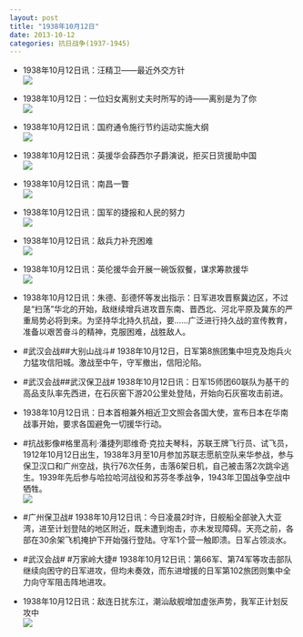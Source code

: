 ```yaml
---
layout: post
title: "1938年10月12日"
date: 2013-10-12
categories: 抗日战争(1937-1945)
---
```


<meta name="referrer" content="no-referrer" />

- 1938年10月12日讯：汪精卫——最近外交方针 <br/><img src="https://ww1.sinaimg.cn/large/aca367d8jw1e9ir4if305j20go0uzgsd.jpg" />

- 1938年10月12日：一位妇女离别丈夫时所写的诗——离别是为了你 <br/><img src="https://ww1.sinaimg.cn/large/aca367d8jw1e9ipe3dz0aj20ch0nm76s.jpg" />

- 1938年10月12日讯：国府通令施行节约运动实施大纲 <br/><img src="https://ww3.sinaimg.cn/large/aca367d8jw1e9innoeq2jj20co0wgwit.jpg" />

- 1938年10月12日讯：英援华会薛西尔子爵演说，拒买日货援助中国 <br/><img src="https://ww4.sinaimg.cn/large/aca367d8jw1e9ilx8ymwsj20fp0cqq5r.jpg" />

- 1938年10月12日讯：南昌一瞥 <br/><img src="https://ww2.sinaimg.cn/large/aca367d8jw1e9ik6ub3nyj20go0yun3c.jpg" />

- 1938年10月12日讯：国军的捷报和人民的努力 <br/><img src="https://ww1.sinaimg.cn/large/aca367d8jw1e9iigdm300j20go11tjxq.jpg" />

- 1938年10月12日讯：敌兵力补充困难 <br/><img src="https://ww4.sinaimg.cn/large/aca367d8jw1e9igq035s7j20a10cv40c.jpg" />

- 1938年10月12日讯：英伦援华会开展一碗饭叙餐，谋求筹款援华 <br/><img src="https://ww4.sinaimg.cn/large/aca367d8jw1e9iezke7jxj208b0c5jsr.jpg" />

- 1938年10月12日讯：朱德、彭德怀等发出指示：日军进攻晋察冀边区，不过是“扫荡”华北的开始，敌继续增兵进攻晋东南、晋西北、河北平原及冀东的严重局势必将到来。为坚持华北持久抗战，要......广泛进行持久战的宣传教育，准备以艰苦奋斗的精神，克服困难，战胜敌人。 

- #武汉会战##大别山战斗# 1938年10月12日，日军第8旅团集中坦克及炮兵火力猛攻信阳城。激战至中午，守军撤出，信阳沦陷。 

- #武汉会战##武汉保卫战# 1938年10月12日讯：日军15师团60联队为基干的高品支队率先西进，在石灰窑下游20公里处登陆，开始向石灰窑攻击前进。 

- 1938年10月12日讯：日本首相兼外相近卫文照会各国大使，宣布日本在华南战事开始，要求各国避免一切援华行动。 

- #抗战影像#格里高利·潘捷列耶维奇·克拉夫琴科，苏联王牌飞行员、试飞员，1912年10月12日出生，1938年3月至10月参加苏联志愿航空队来华参战，参与保卫汉口和广州空战，执行76次任务，击落6架日机，自己被击落2次跳伞逃生。1939年先后参与哈拉哈河战役和苏芬冬季战争，1943年卫国战争空战中牺牲。 <br/><img src="https://ww1.sinaimg.cn/large/aca367d8jw1e9i60ut2frj20950cjaai.jpg" />

- #广州保卫战# 1938年10月12日讯：今日凌晨2时许，日舰船全部驶入大亚湾，进至计划登陆的地区附近，既未遭到炮击，亦未发现障碍。天亮之前，各部在30余架飞机掩护下开始强行登陆。守军1个营一触即溃。日军占领淡水。 

- #武汉会战# #万家岭大捷# 1938年10月12日讯：第66军、第74军等攻击部队继续向困守的日军进攻，但均未奏效，而东进增援的日军第102旅团则集中全力向守军阻击阵地进攻。 

- 1938年10月12日讯：敌连日扰东江，潮汕敌舰增加虚张声势，我军正计划反攻中 <br/><img src="https://ww2.sinaimg.cn/large/aca367d8jw1e9i146u2nfj20bu13543q.jpg" />

